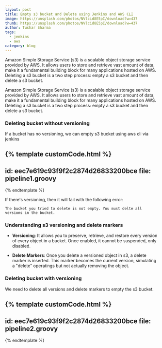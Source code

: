 ```yaml
---
layout: post
title: Empty s3 bucket and Delete using Jenkins and AWS CLI
image: https://unsplash.com/photos/NVlcid8E5pI/download?w=437
thumb: https://unsplash.com/photos/NVlcid8E5pI/download?w=437
author: Tushar Sharma
tags:
  - jenkins
  - aws
category: blog
---
```


Amazon Simple Storage Service (s3) is a scalable object storage service provided by AWS. It allows users to store and retrieve vast amount of data, make it a fundamental building block for many applications hosted on AWS. Deleting a s3 bucket is a two step process: empty a s3 bucket and then delete a s3 bucket.<!-- truncate_here -->

Amazon Simple Storage Service (s3) is a scalable object storage service provided by AWS. It allows users to store and retrieve vast amount of data, make it a fundamental building block for many applications hosted on AWS. Deleting a s3 bucket is a two step process: empty a s3 bucket and then delete a s3 bucket.

### Deleting bucket without versioning 

If a bucket has no versioning, we can empty s3 bucket using aws cli via jenkins

{% template  customCode.html %}
---
id: eec7e619c93f9f2c2874d26833200bce
file: pipeline1.groovy
---
{% endtemplate %}


If there's versioning, then it will fail with the following error:

```none
The bucket you tried to delete is not empty. You must delte all versions in the bucket.
```

### Understanding s3 versioning and delete markers

* **Versioning**: It allows you to preserve, retrieve, and restore every version of every object in a bucket. Once enabled, it cannot be suspended, only disabled.

* **Delete Markers**: Once you delete a versioned object in s3, a delete marker is inserted. This marker becomes the current version, simulating a "delete" operatings but not actually removing the object.


### Deleting bucket with versioning 

We need to delete all versions and delete markers to empty the s3 bucket.

{% template  customCode.html %}
---
id: eec7e619c93f9f2c2874d26833200bce
file: pipeline2.groovy
---
{% endtemplate %}